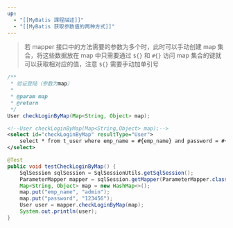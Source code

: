 ```yaml
---
up:
  - "[[MyBatis 課程描述]]"
  - "[[MyBatis 获取参数值的两种方式]]"
---
```

> 若 mapper 接口中的方法需要的参数为多个时，此时可以手动创建 map 集合，将这些数据放在 map 中只需要通过 `${}` 和 `#{}` 访问 map 集合的键就可以获取相对应的值，注意 `${}` 需要手动加单引号

```java
/**
 * 验证登陆（参数为map）
 *
 * @param map
 * @return
 */
User checkLoginByMap(Map<String, Object> map);
```

```xml
<!--User checkLoginByMap(Map<String,Object> map);-->
<select id="checkLoginByMap" resultType="User">
	select * from t_user where emp_name = #{emp_name} and password = #{password}
</select>
```

```java
@Test  
public void testCheckLoginByMap() {  
    SqlSession sqlSession = SqlSessionUtils.getSqlSession();  
    ParameterMapper mapper = sqlSession.getMapper(ParameterMapper.class);  
    Map<String, Object> map = new HashMap<>();  
    map.put("emp_name", "admin");  
    map.put("password", "123456");  
    User user = mapper.checkLoginByMap(map);  
    System.out.println(user);  
}
```